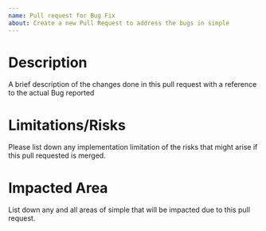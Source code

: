 ```yaml
---
name: Pull request for Bug Fix
about: Create a new Pull Request to address the bugs in simple
---
```


# Description
A brief description of the changes done in this pull request with a reference to the
actual Bug reported

# Limitations/Risks
Please list down any implementation limitation of the risks that might arise if this
pull requested is merged.

# Impacted Area
List down any and all areas of simple that will be impacted due to
this pull request.